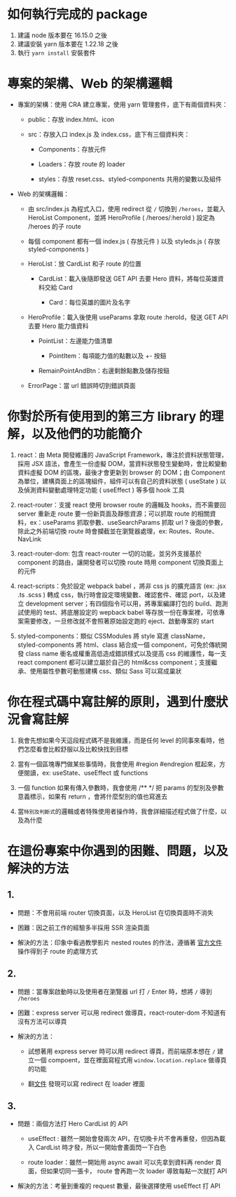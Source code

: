 # 如何執行完成的 package

1. 建議 node 版本要在 16.15.0 之後
2. 建議安裝 yarn 版本要在 1.22.18 之後
3. 執行 `yarn install` 安裝套件

# 專案的架構、Web 的架構邏輯

- 專案的架構：使用 CRA 建立專案，使用 yarn 管理套件，底下有兩個資料夾：

  - public：存放 index.html、icon

  - src：存放入口 index.js 及 index.css，底下有三個資料夾：

    - Components：存放元件

    - Loaders：存放 route 的 loader

    - styles：存放 reset.css、styled-components 共用的變數以及組件

- Web 的架構邏輯：

  - 由 src/index.js 為程式入口，使用 redirect 從 `/` 切換到 `/heroes`，並載入 HeroList Component，並將 HeroProfile ( /heroes/:heroId ) 設定為 /heroes 的子 route

  - 每個 component 都有一個 index.js ( 存放元件 ) 以及 styleds.js ( 存放 styled-components )

  - HeroList：放 CardList 和子 route 的位置

    - CardList：載入後隨即發送 GET API 去要 Hero 資料，將每位英雄資料交給 Card

      - Card：每位英雄的圖片及名字

  - HeroProfile：載入後使用 useParams 拿取 route :heroId，發送 GET API 去要 Hero 能力值資料

    - PointList：左邊能力值清單

      - PointItem：每項能力值的點數以及 +- 按鈕

    - RemainPointAndBtn：右邊剩餘點數及儲存按鈕

  - ErrorPage：當 url 錯誤時切到錯誤頁面

# 你對於所有使用到的第三方 library 的理解，以及他們的功能簡介

1. react：由 Meta 開發維護的 JavaScript Framework，專注於資料狀態管理，採用 JSX 語法，會產生一份虛擬 DOM，當資料狀態發生變動時，會比較變動資料虛擬 DOM 的區塊，最後才會更新到 browser 的 DOM；由 Component 為單位，建構頁面上的區塊組件，組件可以有自己的資料狀態 ( useState ) 以及偵測資料變動處理特定功能 ( useEffect ) 等多個 hook 工具

2. react-router：支援 react 使用 browser route 的邏輯及 hooks，而不需要回 server 重新走 route 要一份新頁面及靜態資源；可以抓取 route 的相關資料，ex：useParams 抓取參數、useSearchParams 抓取 url ? 後面的參數，除此之外前端切換 route 時會攔截並在瀏覽器處理，ex: Routes、Route、NavLink

3. react-router-dom: 包含 react-router 一切的功能，並另外支援基於 component 的路由，讓開發者可以切換 route 時用 component 切換頁面上的元件

4. react-scripts：免於設定 webpack babel ，將非 css js 的擴充語言 (ex: .jsx .ts .scss ) 轉成 css，執行時會設定環境變數、確認套件、確認 port，以及建立 development server；有四個指令可以用，將專案編譯打包的 build、跑測試使用的 test、將底層設定的 wepback babel 等存放一份在專案裡，可依專案需要修改，一旦修改就不會照著原始設定跑的 eject、啟動專案的 start

5. styled-components：類似 CSSModules 將 style 寫進 className，styled-components 將 html、class 結合成一個 component，可免於傳統開發 class name 衝名或權重高低造成錯誤樣式以及提高 css 的維護性，每一支 react component 都可以建立屬於自己的 html&css component；支援繼承、使用屬性參數可動態建構 css、類似 Sass 可以寫成巢狀

# 你在程式碼中寫註解的原則，遇到什麼狀況會寫註解

1. 我會先想如果今天這段程式碼不是我維護，而是任何 level 的同事來看時，他們怎麼看會比較舒服以及比較快找到目標

2. 當有一個區塊專門做某些事情時，我會使用 #region #endregion 框起來，方便閱讀，ex: useState、useEffect 或 functions

3. 一個 function 如果有傳入參數時，我會使用 /\*\* \*/ 把 params 的型別及參數意義標示，如果有 return ，會將什麼型別的值也寫進去

4. 當`特別及判斷式`的邏輯或者特殊使用者操作時，我會詳細描述程式做了什麼，以及為什麼

# 在這份專案中你遇到的困難、問題，以及解決的方法

## 1.

- 問題：不會用前端 router 切換頁面，以及 HeroList 在切換頁面時不消失

- 困難：因之前工作的經驗多半採用 SSR 渲染頁面

- 解決的方法：印象中看過教學影片 nested routes 的作法，遵循著 [官方文件](https://reactrouter.com/en/main/start/tutorial#nested-routes) 操作得到子 route 的處理方式

## 2.

- 問題：當專案啟動時以及使用者在瀏覽器 url 打 `/` Enter 時，想將 `/` 導到 `/heroes`

- 困難：express server 可以用 redirect 做導頁，react-router-dom 不知道有沒有方法可以導頁

- 解決的方法：

  - 試想著用 express server 時可以用 redirect 導頁，而前端原本想在 `/` 建立一個 compoent，並在裡面寫程式用 `window.location.replace` 做導頁的功能

  - 翻[文件](https://reactrouter.com/en/main/fetch/redirect) 發現可以寫 redirect 在 loader 裡面

## 3.

- 問題：兩個方法打 Hero CardList 的 API

  - useEffect : 雖然一開始會發兩次 API，在切換卡片不會再重發，但因為載入 CardList 時才發，所以一開始會畫面閃一下白色

  - route loader：雖然一開始用 async await 可以先拿到資料再 render 頁面，但如果切同一張卡， route 會再跑一次 loader 導致每點一次就打 API

- 解決的方法：考量到重複的 request 數量，最後選擇使用 useEffect 打 API

